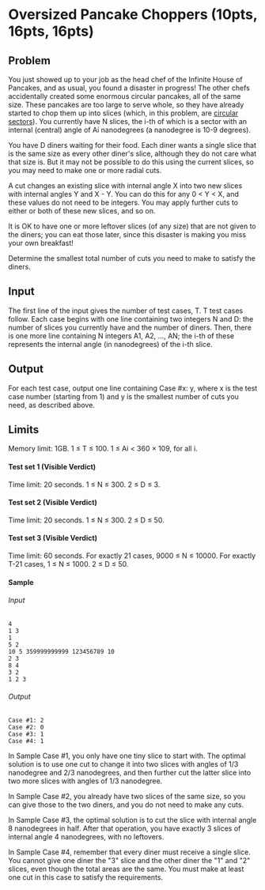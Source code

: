 # Oversized Pancake Choppers (10pts, 16pts, 16pts)

## Problem

You just showed up to your job as the head chef of the Infinite House of Pancakes, and as usual, you found a disaster in progress! The other chefs accidentally created some enormous circular pancakes, all of the same size. These pancakes are too large to serve whole, so they have already started to chop them up into slices (which, in this problem, are [circular sectors](https://en.wikipedia.org/wiki/Circular_sector)). You currently have N slices, the i-th of which is a sector with an internal (central) angle of Ai nanodegrees (a nanodegree is 10-9 degrees).

You have D diners waiting for their food. Each diner wants a single slice that is the same size as every other diner's slice, although they do not care what that size is. But it may not be possible to do this using the current slices, so you may need to make one or more radial cuts.

A cut changes an existing slice with internal angle X into two new slices with internal angles Y and X - Y. You can do this for any 0 < Y < X, and these values do not need to be integers. You may apply further cuts to either or both of these new slices, and so on.

It is OK to have one or more leftover slices (of any size) that are not given to the diners; you can eat those later, since this disaster is making you miss your own breakfast!

Determine the smallest total number of cuts you need to make to satisfy the diners.

## Input
The first line of the input gives the number of test cases, T. T test cases follow. Each case begins with one line containing two integers N and D: the number of slices you currently have and the number of diners. Then, there is one more line containing N integers A1, A2, ..., AN; the i-th of these represents the internal angle (in nanodegrees) of the i-th slice.

## Output
For each test case, output one line containing Case #x: y, where x is the test case number (starting from 1) and y is the smallest number of cuts you need, as described above.

## Limits

Memory limit: 1GB.
1 ≤ T ≤ 100.
1 ≤ Ai < 360 × 109, for all i.

#### Test set 1 (Visible Verdict)

Time limit: 20 seconds.
1 ≤ N ≤ 300.
2 ≤ D ≤ 3.

#### Test set 2 (Visible Verdict)

Time limit: 20 seconds.
1 ≤ N ≤ 300.
2 ≤ D ≤ 50.

#### Test set 3 (Visible Verdict)

Time limit: 60 seconds.
For exactly 21 cases, 9000 ≤ N ≤ 10000.
For exactly T-21 cases, 1 ≤ N ≤ 1000.
2 ≤ D ≤ 50.

#### Sample

###### Input
```text
4
1 3
1
5 2
10 5 359999999999 123456789 10
2 3
8 4
3 2
1 2 3
``` 

###### Output
```text
Case #1: 2
Case #2: 0
Case #3: 1
Case #4: 1
```

In Sample Case #1, you only have one tiny slice to start with. The optimal solution is to use one cut to change it into two slices with angles of 1/3 nanodegree and 2/3 nanodegrees, and then further cut the latter slice into two more slices with angles of 1/3 nanodegree.

In Sample Case #2, you already have two slices of the same size, so you can give those to the two diners, and you do not need to make any cuts.

In Sample Case #3, the optimal solution is to cut the slice with internal angle 8 nanodegrees in half. After that operation, you have exactly 3 slices of internal angle 4 nanodegrees, with no leftovers.

In Sample Case #4, remember that every diner must receive a single slice. You cannot give one diner the "3" slice and the other diner the "1" and "2" slices, even though the total areas are the same. You must make at least one cut in this case to satisfy the requirements.
